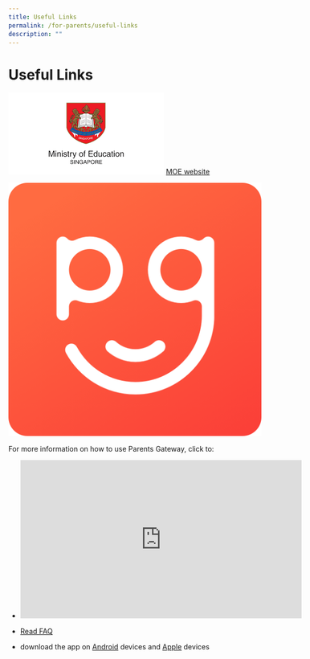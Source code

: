 ```yaml
---
title: Useful Links
permalink: /for-parents/useful-links
description: ""
---
```

# Useful Links

![](/images/download.png)
[MOE website](https://www.moe.gov.sg/primary)

![](/images/parents%20gateway.png)

For more information on how to use Parents Gateway, click to:
* <iframe width="560" height="315" src="https://www.youtube.com/embed/29H_d-l5H0s" title="YouTube video player" frameborder="0" allow="accelerometer; autoplay; clipboard-write; encrypted-media; gyroscope; picture-in-picture" allowfullscreen></iframe>

* [Read FAQ ](/files/Frequently-Asked-Questions-For-Parents.pdf)
* download the app on [Android](https://play.google.com/store/apps/details?id=com.moe.pgp&hl=en_SG&gl=US) devices and [Apple](https://apps.apple.com/sg/app/parents-gateway/id1267198708#?platform=iphone) devices
